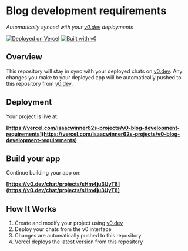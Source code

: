 # Blog development requirements

*Automatically synced with your [v0.dev](https://v0.dev) deployments*

[![Deployed on Vercel](https://img.shields.io/badge/Deployed%20on-Vercel-black?style=for-the-badge&logo=vercel)](https://vercel.com/isaacwinner62s-projects/v0-blog-development-requirements)
[![Built with v0](https://img.shields.io/badge/Built%20with-v0.dev-black?style=for-the-badge)](https://v0.dev/chat/projects/sHm4ju3UyT8)

## Overview

This repository will stay in sync with your deployed chats on [v0.dev](https://v0.dev).
Any changes you make to your deployed app will be automatically pushed to this repository from [v0.dev](https://v0.dev).

## Deployment

Your project is live at:

**[https://vercel.com/isaacwinner62s-projects/v0-blog-development-requirements](https://vercel.com/isaacwinner62s-projects/v0-blog-development-requirements)**

## Build your app

Continue building your app on:

**[https://v0.dev/chat/projects/sHm4ju3UyT8](https://v0.dev/chat/projects/sHm4ju3UyT8)**

## How It Works

1. Create and modify your project using [v0.dev](https://v0.dev)
2. Deploy your chats from the v0 interface
3. Changes are automatically pushed to this repository
4. Vercel deploys the latest version from this repository
